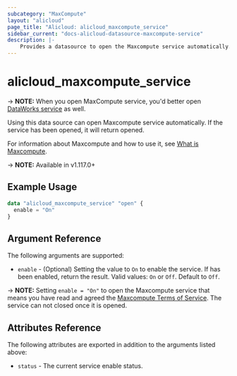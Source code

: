 ```yaml
---
subcategory: "MaxCompute"
layout: "alicloud"
page_title: "Alicloud: alicloud_maxcompute_service"
sidebar_current: "docs-alicloud-datasource-maxcompute-service"
description: |-
    Provides a datasource to open the Maxcompute service automatically.
---
```


# alicloud\_maxcompute\_service

-> **NOTE:** When you open MaxCompute service, you'd better open [DataWorks service](https://www.alibabacloud.com/help/en/product/72772.htm) as well.

Using this data source can open Maxcompute service automatically. If the service has been opened, it will return opened.

For information about Maxcompute and how to use it, see [What is Maxcompute](https://www.alibabacloud.com/help/en/product/27797.htm).

-> **NOTE:** Available in v1.117.0+

## Example Usage

```terraform
data "alicloud_maxcompute_service" "open" {
  enable = "On"
}
```

## Argument Reference

The following arguments are supported:

* `enable` - (Optional) Setting the value to `On` to enable the service. If has been enabled, return the result. Valid values: `On` or `Off`. Default to `Off`.

-> **NOTE:** Setting `enable = "On"` to open the Maxcompute service that means you have read and agreed the [Maxcompute Terms of Service](https://help.aliyun.com/document_detail/98605.html). The service can not closed once it is opened.

## Attributes Reference

The following attributes are exported in addition to the arguments listed above:

* `status` - The current service enable status. 
